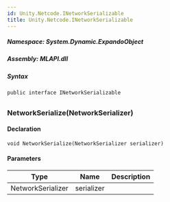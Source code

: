 ```yaml
---  
id: Unity.Netcode.INetworkSerializable  
title: Unity.Netcode.INetworkSerializable  
---
```


<div class="markdown level0 summary">

</div>

<div class="markdown level0 conceptual">

</div>

##### **Namespace**: System.Dynamic.ExpandoObject

##### **Assembly**: MLAPI.dll

##### Syntax

``` lang-csharp
public interface INetworkSerializable
```

## 

### NetworkSerialize(NetworkSerializer)

<div class="markdown level1 summary">

</div>

<div class="markdown level1 conceptual">

</div>

#### Declaration

``` lang-csharp
void NetworkSerialize(NetworkSerializer serializer)
```

#### Parameters

| Type              | Name       | Description |
|-------------------|------------|-------------|
| NetworkSerializer | serializer |             |
